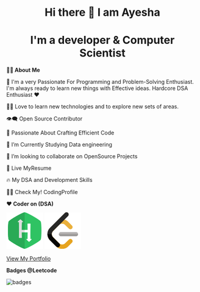 <h1 align="center">Hi there 👋 I am Ayesha</h1>
<h1 align="center">I'm a developer & Computer Scientist</h1>

**🙋‍♂️ About Me**


🥋 I'm a very Passionate For Programming and Problem-Solving Enthusiast. I'm always ready to learn new things with Effective ideas. Hardcore DSA Enthusiast ❤️

👨‍💻 Love to learn new technologies and to explore new sets of areas.

👁‍🗨 Open Source Contributor

🚀 Passionate About Crafting Efficient Code

📘 I’m Currently Studying Data engineering

👯 I’m looking to collaborate on OpenSource Projects

📔 Live MyResume

🔥 My DSA and Development Skills

👨‍💻 Check My! CodingProfile


**❤️ Coder on (DSA)**



![hackerrank](https://github.com/AyeshaMalikAyesha/AyeshaMalikAyesha/blob/main/hr.png?raw=true)
![leetcode](https://github.com/AyeshaMalikAyesha/AyeshaMalikAyesha/blob/main/lc.png?raw=true)

[View My Portfolio](https://ayeshacs.netlify.app)


**Badges @Leetcode**

![badges](https://assets.leetcode.com/static_assets/others/Top_SQL_50.gif)

                
